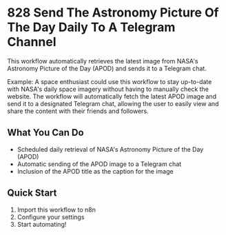 # 828 Send The Astronomy Picture Of The Day Daily To A Telegram Channel

This workflow automatically retrieves the latest image from NASA's Astronomy Picture of the Day (APOD) and sends it to a Telegram chat.

Example: A space enthusiast could use this workflow to stay up-to-date with NASA's daily space imagery without having to manually check the website. The workflow will automatically fetch the latest APOD image and send it to a designated Telegram chat, allowing the user to easily view and share the content with their friends and followers.

## What You Can Do
- Scheduled daily retrieval of NASA's Astronomy Picture of the Day (APOD)
- Automatic sending of the APOD image to a Telegram chat
- Inclusion of the APOD title as the caption for the image

## Quick Start
1. Import this workflow to n8n
2. Configure your settings
3. Start automating!

